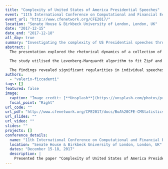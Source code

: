 ```yaml
---
title: "Complexity of United States of America Presidential Speeches"
event: "11th International Conference on Computational and Financial Econometrics (CFE 2017) & 10th International Conference of the ERCIM Working Group on Computational and Methodological Statistics (CMStatistics 2017)"
event_url: "http://www.cfenetwork.org/CFE2017/"
location: "Senate House & Birkbeck University of London, London, UK"
date: "2017-12-15"
date_end: "2017-12-18"
all_day: true
summary: "Investigating the complexity of US Presidential speeches through computational methods."
abstract: |
  The presentation explored the rhetorical dynamics of a collection of US Presidential speeches, treating them as complex systems and analysing them through rank-size laws.

  The study utilised the Levenberg-Marquardt algorithm to fit Zipf and Zipf-Mandelbrot models to word frequencies in 951 speeches, spanning from George Washington to Donald Trump. The dataset was constructed through web scraping from the Miller Center website and refined with pre-processing steps to enhance text accuracy.

  The findings revealed significant regularities in individual speeches and across different historical periods, offering insights into the continuity and variations in presidential linguistic strategies in response to political and social contexts.
authors:
  - "valerio-ficcadenti"
tags: []
featured: false
image:
  caption: "Image credit: [**Unsplash**](https://unsplash.com/photos/presidential-speech)"
  focal_point: "Right"
url_code: ""
url_pdf: "http://www.cfenetwork.org/CFE2017/docs/BoA%20CFE-CMStatistics%202017.pdf?20171128000235"
url_slides: ""
url_video: ""
slides: ""
projects: []
conference_details:
  name: "11th International Conference on Computational and Financial Econometrics (CFE 2017) & 10th International Conference of the ERCIM Working Group on Computational and Methodological Statistics (CMStatistics 2017)"
  location: "Senate House & Birkbeck University of London, London, UK"
  dates: "December 15-18, 2017"
  description: |
    Presented the paper "Complexity of United States of America Presidential Speeches" at the joint conference CFE-CMStatistics 2017. The study analyzed rhetorical patterns in US Presidential speeches using computational methods, leveraging rank-size laws and statistical models such as Zipf and Zipf-Mandelbrot to explore word frequency distributions across 951 speeches.
---
```

